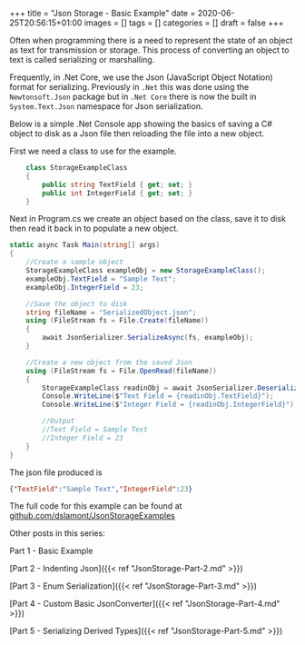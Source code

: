 +++
title = "Json Storage - Basic Example"
date = 2020-06-25T20:56:15+01:00
images = []
tags = []
categories = []
draft = false
+++

Often when programming there is a need to represent the state of an object as text for transmission or storage. This process of converting an object to text is called serializing or marshalling.

Frequently, in .Net Core, we use the Json (JavaScript Object Notation) format for serializing. Previously in `.Net` this was done using the `Newtonsoft.Json` package but in `.Net Core` there is now the built in `System.Text.Json` namespace for Json serialization.

Below is a simple .Net Console app showing the basics of saving a C# object to disk as a Json file then reloading the file into a new object.

First we need a class to use for the example.

``` csharp
    class StorageExampleClass
    {
        public string TextField { get; set; }
        public int IntegerField { get; set; } 
    }
```

Next in Program.cs we create an object based on the class, save it to disk then read it back in to populate a new object.

``` csharp
static async Task Main(string[] args)
{
    //Create a sample object
    StorageExampleClass exampleObj = new StorageExampleClass();
    exampleObj.TextField = "Sample Text";
    exampleObj.IntegerField = 23;

    //Save the object to disk
    string fileName = "SerializedObject.json";
    using (FileStream fs = File.Create(fileName))
    {
        await JsonSerializer.SerializeAsync(fs, exampleObj);
    }

    //Create a new object from the saved Json
    using (FileStream fs = File.OpenRead(fileName))
    {
        StorageExampleClass readinObj = await JsonSerializer.DeserializeAsync<StorageExampleClass>(fs);
        Console.WriteLine($"Text Field = {readinObj.TextField}");
        Console.WriteLine($"Integer Field = {readinObj.IntegerField}");

        //Output
        //Text Field = Sample Text
        //Integer Field = 23
    }
}
```
The json file produced is 

``` json
{"TextField":"Sample Text","IntegerField":23}
```

The full code for this example can be found at [github.com/dslamont/JsonStorageExamples](https://github.com/dslamont/JsonStorageExamples/releases/tag/Part_1) 


Other posts in this series:

Part 1 - Basic Example

[Part 2 - Indenting Json]({{< ref "JsonStorage-Part-2.md" >}})

[Part 3 - Enum Serialization]({{< ref "JsonStorage-Part-3.md" >}})

[Part 4 - Custom Basic JsonConverter]({{< ref "JsonStorage-Part-4.md" >}}) 

[Part 5 - Serializing Derived Types]({{< ref "JsonStorage-Part-5.md" >}}) 
